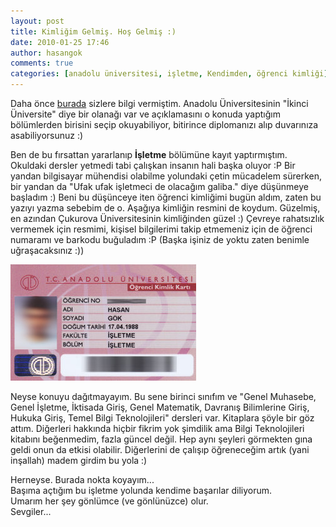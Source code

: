 ```yaml
---
layout: post
title: Kimliğim Gelmiş. Hoş Gelmiş :)
date: 2010-01-25 17:46
author: hasangok
comments: true
categories: [anadolu üniversitesi, işletme, Kendimden, öğrenci kimliği]
---
```

Daha önce [burada](http://www.hasangok.com.tr/kendimden/ikinci-universite-olanagi.html) sizlere bilgi vermiştim. Anadolu Üniversitesinin "İkinci Üniversite" diye bir olanağı var ve açıklamasını o konuda yaptığım bölümlerden birisini seçip okuyabiliyor, bitirince diplomanızı alıp duvarınıza asabiliyorsunuz :)

Ben de bu fırsattan yararlanıp **İşletme** bölümüne kayıt yaptırmıştım. Okuldaki dersler yetmedi tabi çalışkan insanın hali başka oluyor :P Bir yandan bilgisayar mühendisi olabilme yolundaki çetin mücadelem sürerken, bir yandan da "Ufak ufak işletmeci de olacağım galiba." diye düşünmeye başladım :) Beni bu düşünceye iten öğrenci kimliğimi bugün aldım, zaten bu yazıyı yazma sebebim de o. Aşağıya kimliğin resmini de koydum. Güzelmiş, en azından Çukurova Üniversitesinin kimliğinden güzel :) Çevreye rahatsızlık vermemek için resmimi, kişisel bilgilerimi takip etmemeniz için de öğrenci numaramı ve barkodu buğuladım :P (Başka işiniz de yoktu zaten benimle uğraşacaksınız :))

![aof](https://raw.githubusercontent.com/hasangok/hasangok.github.io/master/uploads/2010/01/isletmekimlik.jpg)

Neyse konuyu dağıtmayayım. Bu sene birinci sınıfım ve "Genel Muhasebe, Genel İşletme, İktisada Giriş, Genel Matematik, Davranış Bilimlerine Giriş, Hukuka Giriş, Temel Bilgi Teknolojileri" dersleri var. Kitaplara şöyle bir göz attım. Diğerleri hakkında hiçbir fikrim yok şimdilik ama Bilgi Teknolojileri kitabını beğenmedim, fazla güncel değil. Hep aynı şeyleri görmekten gına geldi onun da etkisi olabilir. Diğerlerini de çalışıp öğreneceğim artık (yani inşallah) madem girdim bu yola :)

Herneyse. Burada nokta koyayım...  
Başıma açtığım bu işletme yolunda kendime başarılar diliyorum.  
Umarım her şey gönlümce (ve gönlünüzce) olur.  
Sevgiler...
